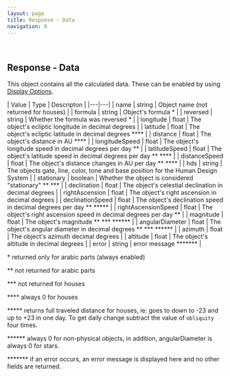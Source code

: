 ```yaml
---
layout: page
title: Response - Data
navigation: 6
---
```


<style>
	.inner a {
		color: royalblue;
		font-weight: bold;
	}
	.inner code {
		font-size: 100%;
	}
	.navigation li {
		padding: 5px;
	}
	@media (min-width: 745px) {
		.sidebar {
			width: 30%;
		}
	}
</style>

<br>

## Response - Data

This object contains all the calculated data. These can be enabled by using [Display Options](/astrologico/param_display.html).

| Value | Type | Descripton |
|---|---|
| name | string | Object name (not returned for houses) |
| formula | string | Object's formula \* |
| reversed | string | Whether the formula was reversed \* |
| longitude | float | The object's ecliptic longitude in decimal degrees |
| latitude | float | The object's ecliptic latitude in decimal degrees \*\*\*\* |
| distance | float | The object's distance in AU \*\*\*\* |
| longitudeSpeed | float | The object's longitude speed in decimal degrees per day \*\* |
| latitudeSpeed | float | The object's latitude speed in decimal degrees per day \*\* \*\*\*\* |
| distanceSpeed | float | The object's distance changes in AU per day \*\* \*\*\*\* |
| hds | string | The objects gate, line, color, tone and base position for the Human Design System |
| stationary | boolean | Whether the object is considered "stationary" \*\* \*\*\* |
| declination | float | The object's celestial declination in decimal degrees |
| rightAscension | float | The object's right ascension in decimal degrees |
| declinationSpeed | float | The object's declination speed in decimal degrees per day \*\* \*\*\*\*\* |
| rightAscensionSpeed | float | The object's right ascension speed in decimal degrees per day \*\* |
| magnitude | float | The object's magnitude \*\* \*\*\* \*\*\*\*\*\* |
| angularDiameter | float | The object's angular diameter in decimal degrees \*\* \*\*\* \*\*\*\*\*\* |
| azimuth | float | The object's azimuth decimal degrees |
| altitude | float | The object's altitude in decimal degrees |
| error | string | error message \*\*\*\*\*\*\* |

\* returned only for arabic parts (always enabled)

\*\* not returned for arabic parts

\*\*\* not returned for houses

\*\*\*\* always 0 for houses

\*\*\*\*\* returns full traveled distance for houses, ie: goes to down to -23 and up to +23 in one day. To get daily change subtract the value of `obliquity` four times.

\*\*\*\*\*\* always 0 for non-physical objects, in addition, angularDiameter is always 0 for stars.

\*\*\*\*\*\*\* if an error occurs, an error message is displayed here and no other fields are returned.

<br><br><br>